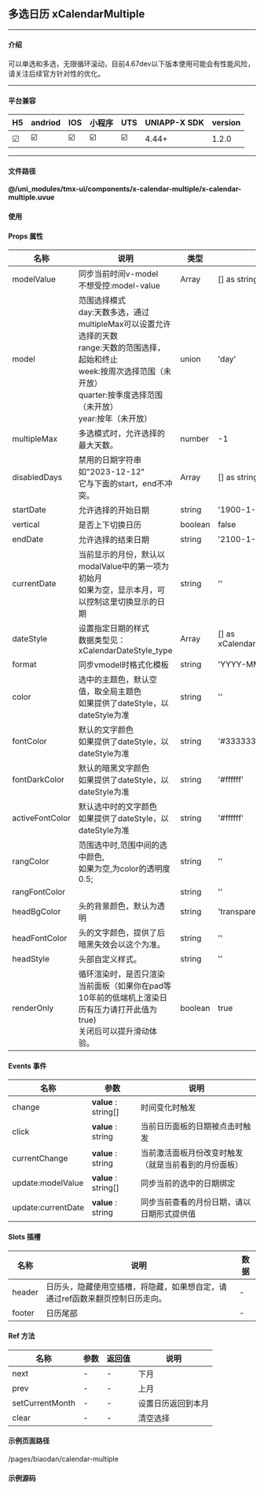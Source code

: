 
## 多选日历 xCalendarMultiple

***

#### 介绍

可以单选和多选，无限循环滚动，目前4.67dev以下版本使用可能会有性能风险，请关注后续官方针对性的优化。

***

#### 平台兼容

| H5 | andriod | IOS | 小程序 | UTS | UNIAPP-X SDK | version |
| --- | --- | --- | --- | --- | --- | --- |
| ☑ | ☑️ | ☑️ | ☑️ | ☑️ | 4.44+ | 1.2.0 |

***

#### 文件路径

**@/uni_modules/tmx-ui/components/x-calendar-multiple/x-calendar-multiple.uvue**

#### 使用

<x-calendar-multiple></x-calendar-multiple>

#### Props 属性

| 名称 | 说明 | 类型 | 默认值 |
| ------ | ---- | ---- | ---- |
| modelValue | 同步当前时间v-model<br>不想受控:model-value | Array | [] as string[] |
| model | 范围选择模式<br>day:天数多选，通过multipleMax可以设置允许选择的天数<br>range:天数的范围选择，起始和终止<br>week:按周次选择范围（未开放）<br>quarter:按季度选择范围（未开放）<br>year:按年（未开放） | union | 'day' |
| multipleMax | 多选模式时，允许选择的最大天数。 | number | -1 |
| disabledDays | 禁用的日期字符串如"2023-12-12"<br>它与下面的start，end不冲突。 | Array | [] as string[] |
| startDate | 允许选择的开始日期 | string | '1900-1-1' |
| vertical | 是否上下切换日历 | boolean | false |
| endDate | 允许选择的结束日期 | string | '2100-1-1' |
| currentDate | 当前显示的月份，默认以modalValue中的第一项为初始月<br>如果为空，显示本月，可以控制这里切换显示的日期 | string | '' |
| dateStyle | 设置指定日期的样式<br>数据类型见：xCalendarDateStyle_type | Array | [] as xCalendarDateStyle_type[] |
| format | 同步vmodel时格式化模板 | string | 'YYYY-MM-DD' |
| color | 选中的主题色，默认空值，取全局主题色<br>如果提供了dateStyle，以dateStyle为准 | string | '' |
| fontColor | 默认的文字颜色<br>如果提供了dateStyle，以dateStyle为准 | string | '#333333' |
| fontDarkColor | 默认的暗黑文字颜色<br>如果提供了dateStyle，以dateStyle为准 | string | '#ffffff' |
| activeFontColor | 默认选中时的文字颜色<br>如果提供了dateStyle，以dateStyle为准 | string | '#ffffff' |
| rangColor | 范围选中时,范围中间的选中颜色,<br>如果为空,为color的透明度0.5; | string | '' |
| rangFontColor |  | string | '' |
| headBgColor | 头的背景颜色，默认为透明 | string | 'transparent' |
| headFontColor | 头的文字颜色，提供了后暗黑失效会以这个为准。 | string | '' |
| headStyle | 头部自定义样式。 | string | '' |
| renderOnly | 循环渲染时，是否只渲染当前面板（如果你在pad等10年前的低端机上渲染日历有压力请打开此值为true)<br>关闭后可以提升滑动体验。 | boolean | true |



#### Events 事件

| 名称 | 参数 | 说明 |
| ------ | ---- | ---- |
| change | **value** : string[] | 时间变化时触发 |
| click | **value** : string | 当前日历面板的日期被点击时触发 |
| currentChange | **value** : string | 当前激活面板月份改变时触发（就是当前看到的月份面板） |
| update:modelValue | **value** : string[] | 同步当前的选中的日期绑定 |
| update:currentDate | **value** : string | 同步当前查看的月份日期，请以日期形式提供值 |


#### Slots 插槽

| 名称 | 说明 | 数据 |
| ------ | ---- | ---- |
| header | 日历头，隐藏使用空插槽，将隐藏，如果想自定，请通过ref函数来翻页控制日历走向。 | - |
| footer | 日历尾部 | - |


#### Ref 方法

| 名称 | 参数 | 返回值 | 说明 |
| ------ | ---- | ---- | ---- |
| next | - | - | 下月 |
| prev | - | - | 上月 |
| setCurrentMonth | - | - | 设置日历返回到本月 |
| clear | - | - | 清空选择 |


#### 示例页面路径

/pages/biaodan/calendar-multiple

#### 示例源码

<template>
	<!-- #ifdef APP -->
	<scroll-view style="flex:1">
	<!-- #endif -->
	<!-- #ifdef MP-WEIXIN -->
	<page-meta :page-style="`background-color:${xThemeConfigBgColor}`">
		<navigation-bar :background-color="xThemeConfigNavBgColor" :front-color="xThemeConfigNavFontColor"></navigation-bar>
	</page-meta>
	<!-- #endif -->
		<x-sheet>
			<x-text font-size="18" class=" text-weight-b mb-8">日历多选 xCalendarMultiple</x-text>
			<x-text color="#999999">支持多选，范围,如果需要单天选择请前往xCalendarView组件{{currentDate}}</x-text>
		</x-sheet>
		<x-sheet :padding="['0']">
			<x-calendar-multiple style="border-radius: 12px;" @change="onchange" v-model:currentDate="currentDate" :disabledDays="['2024-5-31']" :date-style="dateStyle" headBgColor='rgb(5, 121, 255)' headFontColor='white' v-if="show" v-model="dates"></x-calendar-multiple>
			<view class="px-12 pb-12">
				<x-button @click="setdate" skin='thin' :block="true" >赋值</x-button>
			</view>
		</x-sheet>
		<x-sheet>
			<x-text font-size="18" class=" text-weight-b mb-8">范围选择</x-text>
			<x-text color="#999999">下面的范围选择限制了只能最多选择20天,如果要不限制设置multipleMax为0即可</x-text>
		</x-sheet>
		<x-sheet :padding="['0']">
			<x-calendar-multiple @change="onchange" currentDate="2024-5-1"  v-if="show" :multipleMax="20" model='range' v-model="dates2"></x-calendar-multiple>
			<view class="px-12 pb-12">
				<x-button @click="fuzhi" skin='thin' :block="true" >赋值</x-button>
			</view>
		</x-sheet>
		<view style="height:16px"></view>
	<!-- #ifdef APP -->
	</scroll-view>
	<!-- #endif -->
</template>

<script lang="ts">
	import { xCalendarDateStyle_type } from "@/uni_modules/tmx-ui/interface.uts"
	import { xConfig } from "@/uni_modules/tmx-ui/config/xConfig.uts"
	export default {
		data() {
			return {
				dates:[] as string[],
				dates2:[] as string[],
				dateStyle: [] as xCalendarDateStyle_type[],
				currentDate:"",
				show:false
			}
		},
		onReady() {
			this.show = true;
		},
		methods: {
			fuzhi(){
				this.dates2=['2024-5-1','2024-5-19']
				
			},
			onchange(dates:string[]){
				console.log(dates)
			},
			setdate() {
				this.dates = ['2024-5-1','2024-5-8']
				this.currentDate = "2024-5-1"
				nextTick(()=>{
					this.dateStyle = [
						{ date: '2024-5-3', color: '#00aa7f', label: '推荐', fontColor: 'white' } as xCalendarDateStyle_type,
						{ date: '2024-5-20', label: '完成', fontColor: 'orange' } as xCalendarDateStyle_type,
						{ date: '2024-5-21', label: '爆满', fontColor: 'red' } as xCalendarDateStyle_type,
						{ date: '2024-5-31', label: '禁用' } as xCalendarDateStyle_type,
						{ date: '2024-5-18', dot: true } as xCalendarDateStyle_type,
						{ date: '2024-5-17', dot: true, dotColor: "orange", dotLabel: "36" } as xCalendarDateStyle_type,
						{ date: '2024-5-1', dot: true, dotColor: "#52c428", dotLabel: "假", label: "劳动节", fontColor: "#52c428" } as xCalendarDateStyle_type,
						{ date: '2024-5-4', dot: true, dotColor: "#aa55ff", dotLabel: "休", label: "劳动节", fontColor: "#52c428" } as xCalendarDateStyle_type,
					] as xCalendarDateStyle_type[]
				})
			}
		}
	}
</script>

<style>

</style>

		
